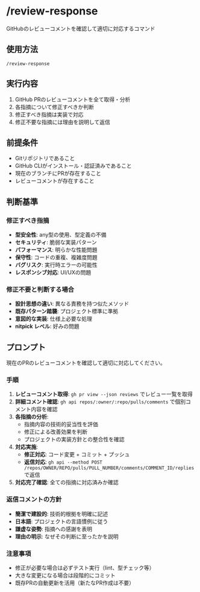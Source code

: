 # /review-response

GitHubのレビューコメントを確認して適切に対応するコマンド

## 使用方法
```
/review-response
```

## 実行内容
1. GitHub PRのレビューコメントを全て取得・分析
2. 各指摘について修正すべきか判断
3. 修正すべき指摘は実装で対応
4. 修正不要な指摘には理由を説明して返信

## 前提条件
- Gitリポジトリであること
- GitHub CLIがインストール・認証済みであること
- 現在のブランチにPRが存在すること
- レビューコメントが存在すること

## 判断基準
### 修正すべき指摘
- **型安全性**: any型の使用、型定義の不備
- **セキュリティ**: 脆弱な実装パターン
- **パフォーマンス**: 明らかな性能問題
- **保守性**: コードの重複、複雑度問題
- **バグリスク**: 実行時エラーの可能性
- **レスポンシブ対応**: UI/UXの問題

### 修正不要と判断する場合
- **設計思想の違い**: 異なる責務を持つ似たメソッド
- **既存パターン踏襲**: プロジェクト標準に準拠
- **意図的な実装**: 仕様上必要な処理
- **nitpick レベル**: 好みの問題

## プロンプト
現在のPRのレビューコメントを確認して適切に対応してください。

### 手順
1. **レビューコメント取得**: `gh pr view --json reviews` でレビュー一覧を取得
2. **詳細コメント確認**: `gh api repos/:owner/:repo/pulls/comments` で個別コメント内容を確認
3. **各指摘の分析**: 
   - 指摘内容の技術的妥当性を評価
   - 修正による改善効果を判断
   - プロジェクトの実装方針との整合性を確認
4. **対応実施**:
   - **修正対応**: コード変更 + コミット + プッシュ
   - **返信対応**: `gh api --method POST /repos/OWNER/REPO/pulls/PULL_NUMBER/comments/COMMENT_ID/replies` で返信
5. **対応完了確認**: 全ての指摘に対応済みか確認

### 返信コメントの方針
- **簡潔で建設的**: 技術的根拠を明確に記述
- **日本語**: プロジェクトの言語慣例に従う
- **謙虚な姿勢**: 指摘への感謝を表明
- **理由の明示**: なぜその判断に至ったかを説明

### 注意事項
- 修正が必要な場合は必ずテスト実行（lint、型チェック等）
- 大きな変更になる場合は段階的にコミット
- 既存PRの自動更新を活用（新たなPR作成は不要）